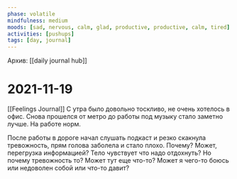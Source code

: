 ```yaml
---
phase: volatile
mindfulness: medium
moods: [sad, nervous, calm, glad, productive, productive, calm, tired]
activities: [pushups]
tags: [day, journal]
---
```

Архив: [[daily journal hub]]
# 2021-11-19
[[Feelings Journal]]
C утра было довольно тоскливо, не очень хотелось в офис.
Снова прошелся от метро до работы под музыку стало заметно лучше.
На работе норм.

После работы в дороге начал слушать подкаст и резко скакнула тревожность, прям голова заболела и стало плохо. Почему?
Может, перегрузка информацией? Тело чувствует что надо отдохнуть?
Но почему тревожность то? Может тут еще что-то? Может я чего-то боюсь или недоволен собой или что-то давит?